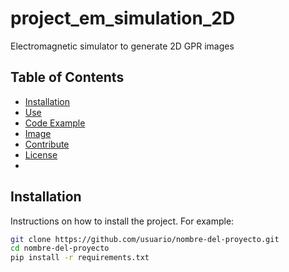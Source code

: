 # project_em_simulation_2D
Electromagnetic simulator to generate 2D GPR images


## Table of Contents

- [Installation](#installation)
- [Use](#use)
- [Code Example](#code-example)
- [Image](#image)
- [Contribute](#contribute)
- [License](#license)
- 
## Installation

Instructions on how to install the project. For example:
```bash
git clone https://github.com/usuario/nombre-del-proyecto.git
cd nombre-del-proyecto
pip install -r requirements.txt
